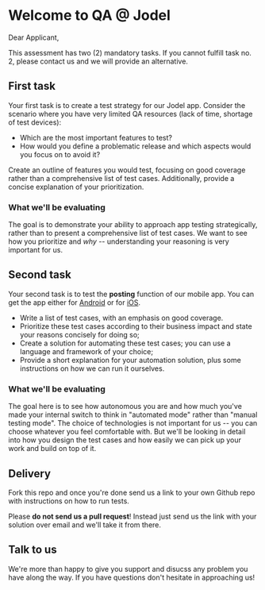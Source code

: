 # Welcome to QA @ Jodel

Dear Applicant,

This assessment has two (2) mandatory tasks. If you cannot fulfill task no. 2, please contact us and we will provide an alternative.

## First task

Your first task is to create a test strategy for our Jodel app. Consider the scenario where you have very limited QA resources (lack of time, shortage of test devices):

- Which are the most important features to test? 
- How would you define a problematic release and which aspects would you focus on to avoid it?

Create an outline of features you would test, focusing on good coverage rather than a comprehensive list of test cases. Additionally, provide a concise explanation of your prioritization.

### What we'll be evaluating

The goal is to demonstrate your ability to approach app testing strategically, rather than to present a comprehensive list of test cases. We want to see how you prioritize and *why* -- understanding your reasoning is very important for us.

## Second task

Your second task is to test the **posting** function of our mobile app. You can get the app either for [Android](https://play.google.com/store/apps/details?id=com.tellm.android.app&hl=en) or for [iOS](https://itunes.apple.com/de/app/jodel/id789870026?l=en).

- Write a list of test cases, with an emphasis on good coverage.
- Prioritize these test cases according to their business impact and state your reasons concisely for doing so;
- Create a solution for automating these test cases; you can use a language and framework of your choice;
- Provide a short explanation for your automation solution, plus some instructions on how we can run it ourselves.

### What we'll be evaluating

The goal here is to see how autonomous you are and how much you've made your internal switch to think in "automated mode" rather than "manual testing mode". The choice of technologies is not important for us -- you can choose whatever you feel comfortable with. But we'll be looking in detail into how you design the test cases and how easily we can pick up your work and build on top of it.

## Delivery

Fork this repo and once you're done send us a link to your own Github repo with instructions on how to run tests.

Please **do not send us a pull request**! Instead just send us the link with your solution over email and we'll take it from there.

## Talk to us

We're more than happy to give you support and disucss any problem you have along the way. If you have questions don't hesitate in approaching us!
